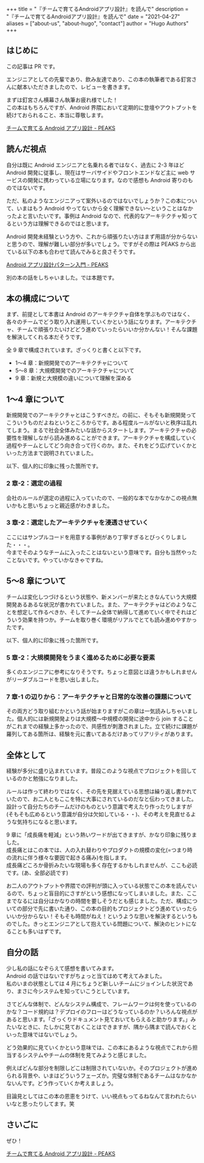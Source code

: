 +++
title = "『チームで育てるAndroidアプリ設計』を読んで"
description = "『チームで育てるAndroidアプリ設計』を読んで"
date = "2021-04-27"
aliases = ["about-us", "about-hugo", "contact"]
author = "Hugo Authors"
+++

## はじめに

この記事は PR です。

エンジニアとしての先輩であり、飲み友達であり、この本の執筆者である釘宮さんに献本いただきましたので、レビューを書きます。

まずは釘宮さん横幕さん執筆お疲れ様でした！  
この本はもちろんですが、Android 界隈において定期的に登壇やアウトプットを続けておられること、本当に尊敬します。

[チームで育てる Android アプリ設計 - PEAKS](https://peaks.cc/books/architecture_with_team)

## 読んだ視点

自分は既に Android エンジニアと名乗れる者ではなく、過去に 2-3 年ほど Android 開発に従事し、現在はサーバサイドやフロントエンドなど主に web サービスの開発に携わっている立場になります。なので感想も Android 寄りのものではないです。

ただ、私のようなエンジニアって案外いるのではないでしょうか？この本について、いまはもう Android やってないから全く理解できない〜ということはなかったよと言いたいです。事例は Android なので、代表的なアーキテクチャ知ってるという方は理解できるのではと思います。

Android 開発未経験という方や、これから頑張りたい方はまず用語が分からないと思うので、理解が難しい部分が多いでしょう。ですがその際は PEAKS から出ている以下の本も合わせて読んでみると良さそうです。

[Android アプリ設計パターン入門 - PEAKS](https://peaks.cc/books/architecture_patterns)

別の本の話をしちゃいました。では本題です。

## 本の構成について

まず、前提として本書は Android のアーキテクチャ自体を学ぶものではなく、各々のチームでどう取り入れ運用していくかという話になります。アーキテクチャ、チームで頑張りたいけどどう進めていったらいいか分かんない！そんな課題を解決してくれる本だそうです。

全 9 章で構成されています。ざっくりと書くと以下です。

- 1〜4 章：新規開発でのアーキテクチャについて
- 5〜8 章：大規模開発でのアーキテクチャについて
- 9 章：新規と大規模の違いについて理解を深める

## 1〜4 章について

新規開発でのアーキテクチャとはこうすべきだ。の前に、そもそも新規開発ってこういうものだよねというところからです。ある程度ルールがないと秩序は乱れてしまう。まるで社会全体みたいな話からスタートします。アーキテクチャの必要性を理解しながら読み進めることができます。アーキテクチャを構成していく過程やチームとしてどう向き合って行くのか。また、それをどう広げていくかといった方法まで説明されていました。

以下、個人的に印象に残った箇所です。

### 2 章-2：選定の過程

会社のルールが選定の過程に入っていたので、一般的な本でなかなかこの視点無いかもと思いちょっと親近感がわきました。

### 3 章-2：選定したアーキテクチャを浸透させていく

ここにはサンプルコードを用意する事例があり丁寧すぎるとびっくりしました・・・。  
今までそのようなチームに入ったことはないという意味です。自分も当然やったことないです。やっていかなきゃですね。

## 5〜8 章について

チームは変化しつづけるという状態や、新メンバーが来たときなんていう大規模開発あるあるな状況が書かれていました。また、アーキテクチャはどのようなことを想定して作るべきか、そしてチーム全体で納得して進めていく中でそれはどういう効果を持つか。チームを取り巻く環境がリアルでとても読み進めやすかったです。

以下、個人的に印象に残った箇所です。

### 5 章-2：大規模開発をうまく進めるために必要な要素

多くのエンジニアに参考になりそうです。ちょっと意図とは違うかもしれませんがリーダブルコードを思い出しました。

### 7 章-1 の辺りから：アーキテクチャと日常的な改善の課題について

その両方どう取り組むかという話が始まりますがこの章は一気読みしちゃいました。個人的には新規開発よりは大規模〜中規模の開発に途中から join することがこれまでの経験上多かったので、共感性が刺激されました。立て続けに課題が羅列してある箇所は、経験を元に書いてあるだけあってリアリティがあります。

## 全体として

経験が多分に盛り込まれています。普段このような視点でプロジェクトを回しているのかと勉強になりました。

ルールは作って終わりではなく、その先を見据えている思想は繰り返し書かれていたので、お二人ともここを特に大事にされているのだなと伝わってきました。設計って自分たちのチームだけのものという意識で考えたり作ったりしますが(そもそも広めるという意識が自分は欠如している・・)、その考えを見直せるような気持ちになると思います。

9 章に「成長痛を軽減」という熱いワードが出てきますが、かなり印象に残りました。  
成長痛とはこの本では、人の入れ替わりやプロダクトの規模の変化(=つまり時の流れに伴う様々な要因で起きる痛み)を指します。  
成長痛どころか骨折みたいな現場も多く存在するかもしれませんが、ここも必読です。(あ、全部必読です)

お二人のアウトプットや界隈での評判が頭に入っている状態でこの本を読んでいるので、ちょっと盲目的にさすがという感想になってしまいました。また、ここまでなるには自分はかなりの時間を要しそうだとも感じました。ただ、構成についての部分で先に書いた通り、この本の目的もプロジェクトどう進めていったらいいか分からない！そもそも時間がねえ！というような思いを解決するというものでした。きっとエンジニアとして抱えている問題について、解決のヒントになることも多いはずです。

## 自分の話

少し私の話になぞらえて感想を書いてみます。  
Android の話ではないですがちょっと当てはめて考えてみました。  
私のいまの状態としては 4 月にちょうど新しいチームにジョインした状況であり、まさに今システムを知っていこうとしています。

さてどんな体制で、どんなシステム構成で、フレームワークは何を使っているのかな？コード規約は？デプロイのフローはどうなっているのか？いろんな視点があると思います。「ざっくりドキュメント見ておいてもらえると助かります。」みたいなときに、たしかに見ておくことはできますが、隅から隅まで読んでおくといった意味ではないでしょう。

どう効果的に見ていくかという意味では、この本にあるような視点でこれから担当するシステムやチームの体制を見てみようと感じました。

例えばどんな部分を制限しどこは制限されていないか。そのプロジェクトが進められる背景や、いまはどういうフェーズか。完璧な体制であるチームはなかなかないんです。どう作っていくか考えましょう。

目論見としてはこの本の恩恵をうけて、いい視点もってるねなんて言われたらいいなと思ったりしてます。笑

## さいごに

ぜひ！

[チームで育てる Android アプリ設計 - PEAKS](https://peaks.cc/books/architecture_with_team)
